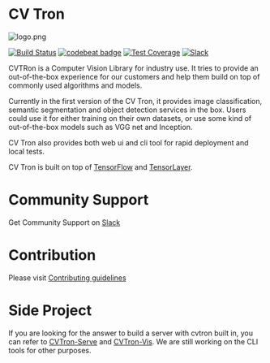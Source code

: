 # CV Tron

![logo.png](http://ac-5focnst0.clouddn.com/1a6303279b0a69375abc.png)

[![Build Status](https://travis-ci.org/unarxiv/CVTron.svg?branch=master)](https://travis-ci.org/unarxiv/CVTron)
[![codebeat badge](https://codebeat.co/badges/8c64c6df-a1dd-40a1-9220-570b811282d8)](https://codebeat.co/projects/github-com-unarxiv-cvtron-master)
[![Test Coverage](https://api.codeclimate.com/v1/badges/721858de11e15ef33f2a/test_coverage)](https://codeclimate.com/github/unarxiv/CVTron/test_coverage)
[![Slack](https://img.shields.io/badge/chat-on%20slack-7289da.svg)](https://cvtron.slack.com)

CVTRon is a Computer Vision Library for industry use. It tries to provide an out-of-the-box experience for our customers and help them build on top of commonly used algorithms and models.

Currently in the first version of the CV Tron, it provides image classification, semantic segmentation and object detection services in the box. Users could use it for either training on their own datasets, or use some kind of out-of-the-box models such as VGG net and Inception.

CV Tron also provides both web ui and cli tool for rapid deployment and local tests.

CV Tron is built on top of [TensorFlow](https://github.com/tensorflow/tensorflow) and [TensorLayer](https://github.com/tensorlayer/tensorlayer). 

# Community Support

Get Community Support on [Slack](https://join.slack.com/t/cvtron/shared_invite/enQtMzI3MDMzNjM3NzY2LTY1YWRiZmQwNDE5ODAyYTRhNGFhOGM2OWEzYjVlNzZmZDc0YjMxYmYyMzk2Y2FiYmU4YzhmYTViNjU3ZTJlYjQ)

# Contribution 

Please visit [Contributing guidelines](https://github.com/cv-group/CVTron/blob/master/CONTRIBUTING.md)

# Side Project

If you are looking for the answer to build a server with cvtron built in, you can refer to [CVTron-Serve](https://github.com/cv-group/CVTron-Serve) and [CVTron-Vis](https://github.com/unarxiv/CVTron-Vis). We are still working on the CLI tools for other purposes.
